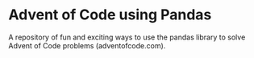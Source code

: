 # Advent of Code using Pandas

A repository of fun and exciting ways to use the pandas library to solve Advent of Code problems (adventofcode.com).

